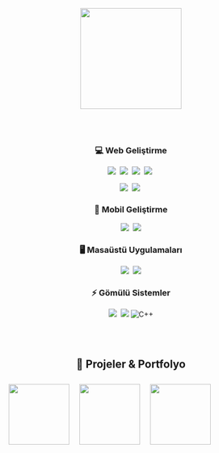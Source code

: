 <div align="center">

  <img height="200" src="https://github-readme-stats.vercel.app/api/top-langs/?username=Ali-Berk&theme=vue-dark&show_icons=true&hide_border=true&layout=donut"> </img>

  <br><br>

  <h3>💻 Web Geliştirme</h3>
  <img src="https://img.shields.io/badge/React-20232A?logo=react&logoColor=61DAFB"></img>&nbsp;
  <img src="https://img.shields.io/badge/Vue.js-35495E?logo=vue.js&logoColor=4FC08D"></img>&nbsp;
  <img src="https://img.shields.io/badge/PHP-777BB4?logo=php&logoColor=fff"></img>&nbsp;
  <img src="https://img.shields.io/badge/CodeIgniter-EF4223?logo=codeigniter&logoColor=white"/>&nbsp;

  <img src="https://img.shields.io/badge/.NET-512BD4?logo=dotnet&logoColor=fff"></img>&nbsp;
  <img src="https://img.shields.io/badge/Django-092E20?logo=django&logoColor=fff"></img>&nbsp;

  <h3>📱 Mobil Geliştirme</h3>
  <img src="https://img.shields.io/badge/React_Native-20232A?logo=react&logoColor=61DAFB"></img>&nbsp;
  <img src="https://img.shields.io/badge/.NET-512BD4?logo=dotnet&logoColor=fff"></img>

  <h3>🖥 Masaüstü Uygulamaları</h3>
  <img src="https://img.shields.io/badge/C%23-239120?logo=c-sharp&logoColor=fff"></img>&nbsp;
  <img src="https://img.shields.io/badge/Python-3776AB?logo=python&logoColor=fff"></img>

  <h3>⚡ Gömülü Sistemler</h3>
  <img src="https://img.shields.io/badge/Arduino-00979D?logo=arduino&logoColor=fff"></img>&nbsp;
  <img src="https://img.shields.io/badge/C-00599C?logo=c&logoColor=fff"></img>
  <img src="https://img.shields.io/badge/C%2B%2B-00599C?logo=c%2B%2B&logoColor=fff" alt="C++">





  <br><br>

<!-- Portfolyo / Repo Carousel -->
<h2>🚀 Projeler & Portfolyo</h2>
<div style="display:flex; overflow-x:auto; gap:20px; padding:10px;">
  <a href="https://github.com/Ali-Berk/Ayvaz-Otomotiv-Stock-Managetment-GUI">
    <img height="120" src="https://github-readme-stats.vercel.app/api/pin/?username=Ali-Berk&repo=Ayvaz-Otomotiv-Stock-Managetment-GUI&theme=vue-dark&hide_border=true">
  </a>
  <a href="https://github.com/Ali-Berk/MKU-Teknoloji-Dijital-Kostebek">
    <img height="120" src="https://github-readme-stats.vercel.app/api/pin/?username=ali-berk&repo=MKU-Teknoloji-Dijital-Kostebek&theme=vue-dark&hide_border=true">
  </a>
  <a href="https://github.com/Ali-Berk/vue.js-edu-project">
    <img height="120" src="https://github-readme-stats.vercel.app/api/pin/?username=ali-berk&repo=vue.js-edu-project&theme=vue-dark&hide_border=true">
  </a>
</div>


</div> 
